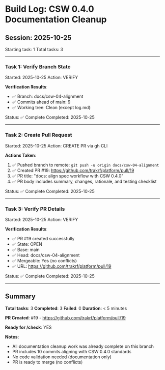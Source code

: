 # Build Log: CSW 0.4.0 Documentation Cleanup

## Session: 2025-10-25
Starting task: 1
Total tasks: 3

---

### Task 1: Verify Branch State
Started: 2025-10-25
Action: VERIFY

**Verification Results**:
- ✅ Branch: docs/csw-04-alignment
- ✅ Commits ahead of main: 9
- ✅ Working tree: Clean (except log.md)

Status: ✅ Complete
Completed: 2025-10-25

---

### Task 2: Create Pull Request
Started: 2025-10-25
Action: CREATE PR via gh CLI

**Actions Taken**:
1. ✅ Pushed branch to remote: `git push -u origin docs/csw-04-alignment`
2. ✅ Created PR #19: https://github.com/trakrf/platform/pull/19
3. ✅ PR title: "docs: align spec workflow with CSW 0.4.0"
4. ✅ PR body includes summary, changes, rationale, and testing checklist

Status: ✅ Complete
Completed: 2025-10-25

---

### Task 3: Verify PR Details
Started: 2025-10-25
Action: VERIFY

**Verification Results**:
- ✅ PR #19 created successfully
- ✅ State: OPEN
- ✅ Base: main
- ✅ Head: docs/csw-04-alignment
- ✅ Mergeable: Yes (no conflicts)
- ✅ URL: https://github.com/trakrf/platform/pull/19

Status: ✅ Complete
Completed: 2025-10-25

---

## Summary

**Total tasks**: 3
**Completed**: 3
**Failed**: 0
**Duration**: < 5 minutes

**PR Created**: #19 - https://github.com/trakrf/platform/pull/19

**Ready for /check**: YES

**Notes**:
- All documentation cleanup work was already complete on this branch
- PR includes 10 commits aligning with CSW 0.4.0 standards
- No code validation needed (documentation only)
- PR is ready to merge (no conflicts)
